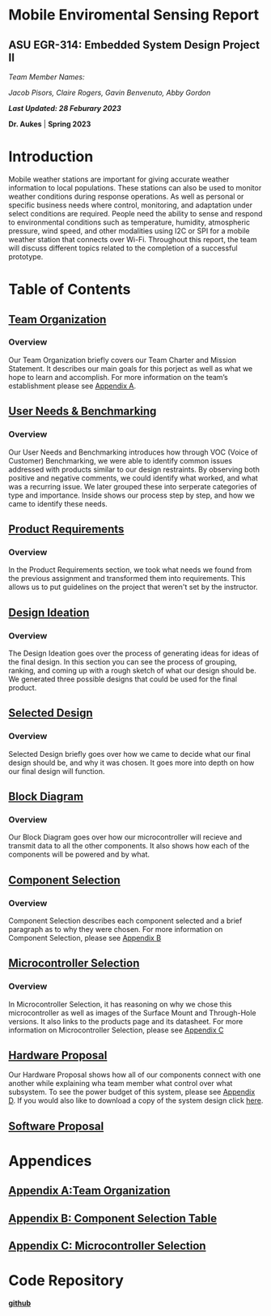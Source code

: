 Mobile Enviromental Sensing Report
====

ASU EGR-314: Embedded System Design Project II
---------------------------------------------

_Team Member Names:_ 

_Jacob Pisors, Claire Rogers, Gavin Benvenuto, Abby Gordon_

**_Last Updated: 28 Feburary 2023_**

**Dr. Aukes** | **Spring 2023**



# Introduction

Mobile weather stations are important for giving accurate weather information to local populations. These stations can also be used to monitor weather conditions during response operations. As well as personal or specific business needs where control, monitoring, and adaptation under select conditions are required. People need the ability to sense and respond to environmental conditions such as temperature, humidity, atmospheric pressure, wind speed, and other modalities using I2C or SPI for a mobile weather station that connects over Wi-Fi. Throughout this report, the team will discuss different topics related to the completion of a successful prototype.

# Table of Contents

## [Team Organization](team_organization.md)

### Overview
Our Team Organization briefly covers our Team Charter and Mission Statement. It describes our main goals for this porject as well as what we hope to learn and accomplish. For more information on the team’s establishment please see [Appendix A](Appendix_A.md).

## [User Needs & Benchmarking](user_needs.md)

### Overview
Our User Needs and Benchmarking introduces how through VOC (Voice of Customer) Benchmarking, we were able to identify common issues addressed with products similar to our design restraints. By observing both positive and negative comments, we could identify what worked, and what was a recurring issue. We later grouped these into serperate categories of type and importance. Inside shows our process step by step, and how we came to identify these needs.

## [Product Requirements](product_requirements.md)

### Overview
In the Product Requirements section, we took what needs we found from the previous assignment and transformed them into requirements. This allows us to put guidelines on the project that weren't set by the instructor. 

## [Design Ideation](design_ideation.md)

### Overview
The Design Ideation goes over the process of generating ideas for ideas of the final design. In this section you can see the process of grouping, ranking, and coming up with a rough sketch of what our design should be. We generated three possible designs that could be used for the final product.  

## [Selected Design](selected_design.md)

### Overview
Selected Design briefly goes over how we came to decide what our final design should be, and why it was chosen. It goes more into depth on how our final design will function.

## [Block Diagram](block_diagram.md)

### Overview
Our Block Diagram goes over how our microcontroller will recieve and transmit data to all the other components. It also shows how each of the components will be powered and by what. 

## [Component Selection](component_selection.md)

### Overview
Component Selection describes each component selected and a brief paragraph as to why they were chosen. For more information on Component Selection, please see [Appendix B](Appendix_B.md)

## [Microcontroller Selection](microcontroller_selection.md)

### Overview
In Microcontroller Selection, it has reasoning on why we chose this microcontroller as well as images of the Surface Mount and  Through-Hole versions. It also links to the products page and its datasheet. For more information on Microcontroller Selection, please see [Appendix C](Appendix_C.md)

## [Hardware Proposal](hardware_proposal.md)
Our Hardware Proposal shows how all of our components connect with one another while explaining wha team member what control over what subsystem. To see the power budget of this system, please see [Appendix D](Appendix_D.md). If you would also like to download a copy of the system design click [here](https://github.com/EGR314Team206/egr314team206.github.io/files/10842676/SystemDesignCheckpoint2.pdf).

## [Software Proposal](software_proposal.md)


# Appendices

## [Appendix A:Team Organization](Appendix_A.md)

## [Appendix B: Component Selection Table](Appendix_B.md)

## [Appendix C: Microcontroller Selection](Appendix_B.md)

# Code Repository

**[github](https://github.com/EGR314Team206/egr314team206.github.io)**
